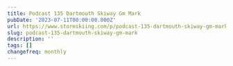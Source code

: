 ```yaml
---
title: Podcast 135 Dartmouth Skiway Gm Mark
pubDate: '2023-07-11T00:00:00.000Z'
url: https://www.stormskiing.com/p/podcast-135-dartmouth-skiway-gm-mark
slug: podcast-135-dartmouth-skiway-gm-mark
description: ''
tags: []
changefreq: monthly
---
```


<!-- Add post content below -->
